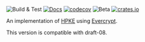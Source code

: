 

![Build & Test](https://github.com/franziskuskiefer/hpke-rs/workflows/Build%20&%20Test/badge.svg)
[![Docs](https://img.shields.io/badge/docs-main-blue.svg)](https://www.franziskuskiefer.de/hpke-rs/hpke_rs/index.html)
[![codecov](https://codecov.io/gh/franziskuskiefer/hpke-rs/branch/main/graph/badge.svg?token=RO2Q0YTSNY)](https://codecov.io/gh/franziskuskiefer/hpke-rs/)
![Beta](https://img.shields.io/badge/maturity-beta-orange.svg)
[![crates.io](https://img.shields.io/crates/v/hpke-rs.svg)](https://crates.io/crates/hpke-rs)

An implementation of [HPKE](https://cfrg.github.io/draft-irtf-cfrg-hpke/draft-irtf-cfrg-hpke.html) using [Evercrypt](https://github.com/franziskuskiefer/evercrypt-rust/tree/master/evercrypt-rs).

This version is compatible with draft-08.
